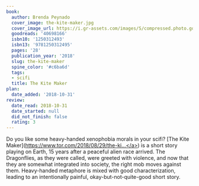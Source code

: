 ```yaml
---
book:
  author: Brenda Peynado
  cover_image: the-kite-maker.jpg
  cover_image_url: https://i.gr-assets.com/images/S/compressed.photo.goodreads.com/books/1535559053l/40698166._SX98_.jpg
  goodreads: '40698166'
  isbn10: '1250312493'
  isbn13: '9781250312495'
  pages: '28'
  publication_year: '2018'
  slug: the-kite-maker
  spine_color: '#c6ba6d'
  tags:
  - scifi
  title: The Kite Maker
plan:
  date_added: '2018-10-31'
review:
  date_read: 2018-10-31
  date_started: null
  did_not_finish: false
  rating: 3
---
```


Do you like some heavy-handed xenophobia morals in your scifi? [The Kite Maker](<a target="_blank" href="https://www.tor.com/2018/08/29/the-kite-maker-brenda-peynado/" rel="nofollow">https://www.tor.com/2018/08/29/the-ki...</a>) is a short story playing on Earth, 15 years after a peaceful alien race arrived. The Dragonflies, as they were called, were greeted with violence, and now that they are somewhat integrated into society, the right mob moves against them. Heavy-handed metaphore is mixed with good characterization, leading to an intentionally painful, okay-but-not-quite-good short story.

